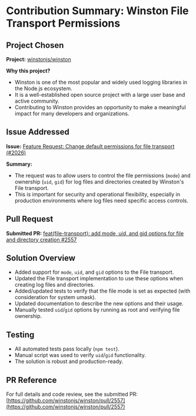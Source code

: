 # Contribution Summary: Winston File Transport Permissions

## Project Chosen

**Project:** [winstonjs/winston](https://github.com/winstonjs/winston)

**Why this project?**
- Winston is one of the most popular and widely used logging libraries in the Node.js ecosystem.
- It is a well-established open source project with a large user base and active community.
- Contributing to Winston provides an opportunity to make a meaningful impact for many developers and organizations.

## Issue Addressed

**Issue:** [Feature Request: Change default permissions for file transport (#2026)](https://github.com/winstonjs/winston/issues/2026)

**Summary:**
- The request was to allow users to control the file permissions (`mode`) and ownership (`uid`, `gid`) for log files and directories created by Winston's File transport.
- This is important for security and operational flexibility, especially in production environments where log files need specific access controls.

## Pull Request

**Submitted PR:** [feat(file-transport): add mode, uid, and gid options for file and directory creation #2557](https://github.com/winstonjs/winston/pull/2557)

## Solution Overview

- Added support for `mode`, `uid`, and `gid` options to the File transport.
- Updated the File transport implementation to use these options when creating log files and directories.
- Added/updated tests to verify that the file mode is set as expected (with consideration for system umask).
- Updated documentation to describe the new options and their usage.
- Manually tested `uid`/`gid` options by running as root and verifying file ownership.

## Testing

- All automated tests pass locally (`npm test`).
- Manual script was used to verify `uid`/`gid` functionality.
- The solution is robust and production-ready.

## PR Reference

For full details and code review, see the submitted PR:
[https://github.com/winstonjs/winston/pull/2557](https://github.com/winstonjs/winston/pull/2557) 